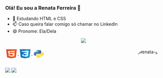 ### Olá! Eu sou a Renata Ferreira 👋


- 🌱 Estudando HTML e CSS 
- 📫 Caso queira falar comigo só chamar no LinkedIn
- 😄 Pronome: Ela/Dela

<div align="center">
  <a href="https://github.com/renataon">
  <img height="100em" src="https://github-readme-stats.vercel.app/api/top-langs/?username=renataon&layout=compact&langs_count=7&theme=merko"/>
</div>

<div style="display: inline_block"><br>
  <img align="center" alt="Renata-HTML" height="30" width="40" src="https://raw.githubusercontent.com/devicons/devicon/master/icons/html5/html5-original.svg">
  <img align="center" alt="Renata-CSS" height="30" width="40" src="https://raw.githubusercontent.com/devicons/devicon/master/icons/css3/css3-original.svg">
  <img align="center" alt="Renata-Python" height="30" width="40" src="https://raw.githubusercontent.com/devicons/devicon/master/icons/python/python-original.svg">
  <img align="right" alt="Renata-pic" height="150" style="border-radius:50px;" src="https://picrew.me/shareImg/org/202205/338224_AA4jLs3H.png">
</div>
  
  ##
  
  <div>
  <a href="https://instagram.com/renatabigorna" target="_blank"><img src="https://img.shields.io/badge/-Instagram-%23E4405F?style=for-the-badge&logo=instagram&logoColor=white" target="_blank"></a> 
  <a href="https://www.linkedin.com/in/renatafe" target="_blank"><img src="https://img.shields.io/badge/-LinkedIn-%230077B5?style=for-the-badge&logo=linkedin&logoColor=white" target="_blank"></a> 
</div>
